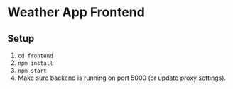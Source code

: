 # Weather App Frontend

## Setup
1. `cd frontend`
2. `npm install`
3. `npm start`
4. Make sure backend is running on port 5000 (or update proxy settings).
